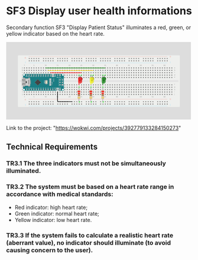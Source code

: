 # SF3 Display user health informations
Secondary function SF3 "Display Patient Status" illuminates a red, green, or yellow indicator based on the heart rate.

<img align="center" width="500" alt="SF3" src="https://github.com/alassane8/Electrocardiogram/blob/main/images/SF3.PNG">

Link to the project: "https://wokwi.com/projects/392779133284150273"

## Technical Requirements
### TR3.1 The three indicators must not be simultaneously illuminated.

### TR3.2 The system must be based on a heart rate range in accordance with medical standards:
- Red indicator: high heart rate;
- Green indicator: normal heart rate;
- Yellow indicator: low heart rate.

### TR3.3 If the system fails to calculate a realistic heart rate (aberrant value), no indicator should illuminate (to avoid causing concern to the user).